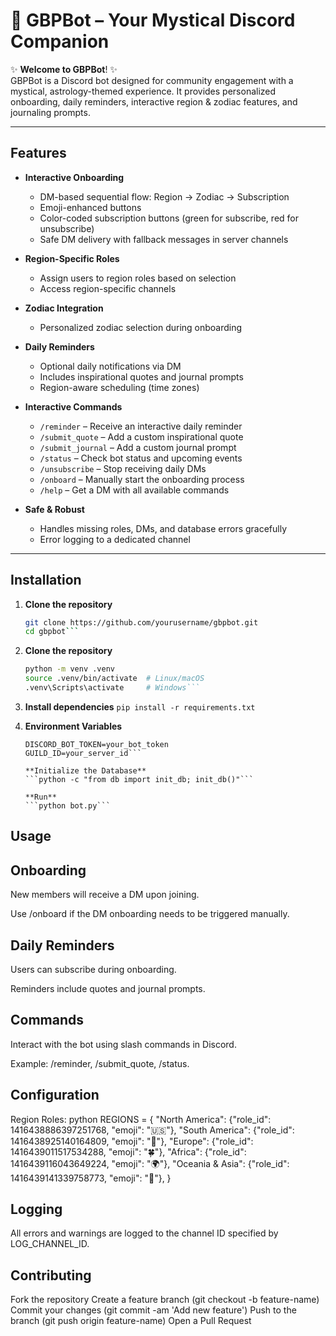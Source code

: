 # 🌙 GBPBot – Your Mystical Discord Companion

✨ **Welcome to GBPBot**! ✨  
GBPBot is a Discord bot designed for community engagement with a mystical, astrology-themed experience. It provides personalized onboarding, daily reminders, interactive region & zodiac features, and journaling prompts.

---

## Features

- **Interactive Onboarding**
  - DM-based sequential flow: Region → Zodiac → Subscription
  - Emoji-enhanced buttons
  - Color-coded subscription buttons (green for subscribe, red for unsubscribe)
  - Safe DM delivery with fallback messages in server channels

- **Region-Specific Roles**
  - Assign users to region roles based on selection
  - Access region-specific channels

- **Zodiac Integration**
  - Personalized zodiac selection during onboarding

- **Daily Reminders**
  - Optional daily notifications via DM
  - Includes inspirational quotes and journal prompts
  - Region-aware scheduling (time zones)

- **Interactive Commands**
  - `/reminder` – Receive an interactive daily reminder
  - `/submit_quote` – Add a custom inspirational quote
  - `/submit_journal` – Add a custom journal prompt
  - `/status` – Check bot status and upcoming events
  - `/unsubscribe` – Stop receiving daily DMs
  - `/onboard` – Manually start the onboarding process
  - `/help` – Get a DM with all available commands

- **Safe & Robust**
  - Handles missing roles, DMs, and database errors gracefully
  - Error logging to a dedicated channel

---

## Installation

1. **Clone the repository**
   ```bash
   git clone https://github.com/yourusername/gbpbot.git
   cd gbpbot```

2. **Clone the repository**
	```bash 
	python -m venv .venv
	source .venv/bin/activate  # Linux/macOS
	.venv\Scripts\activate     # Windows```
	
3. **Install dependencies**
	```pip install -r requirements.txt```
	
4. **Environment Variables**
	```Create a .env file with:/Use railway
	DISCORD_BOT_TOKEN=your_bot_token
	GUILD_ID=your_server_id```

	**Initialize the Database**
	```python -c "from db import init_db; init_db()"```
	
	**Run**
	```python bot.py```

## Usage

## Onboarding

New members will receive a DM upon joining.

Use /onboard if the DM onboarding needs to be triggered manually.

## Daily Reminders

Users can subscribe during onboarding.

Reminders include quotes and journal prompts.

## Commands

Interact with the bot using slash commands in Discord.

Example: /reminder, /submit_quote, /status.

## Configuration

Region Roles:
python
REGIONS = {
    "North America": {"role_id": 1416438886397251768, "emoji": "🇺🇸"},
    "South America": {"role_id": 1416438925140164809, "emoji": "🌴"},
    "Europe": {"role_id": 1416439011517534288, "emoji": "🍀"},
    "Africa": {"role_id": 1416439116043649224, "emoji": "🌍"},
    "Oceania & Asia": {"role_id": 1416439141339758773, "emoji": "🌺"},
}

## Logging

All errors and warnings are logged to the channel ID specified by LOG_CHANNEL_ID.

## Contributing

Fork the repository
Create a feature branch (git checkout -b feature-name)
Commit your changes (git commit -am 'Add new feature')
Push to the branch (git push origin feature-name)
Open a Pull Request